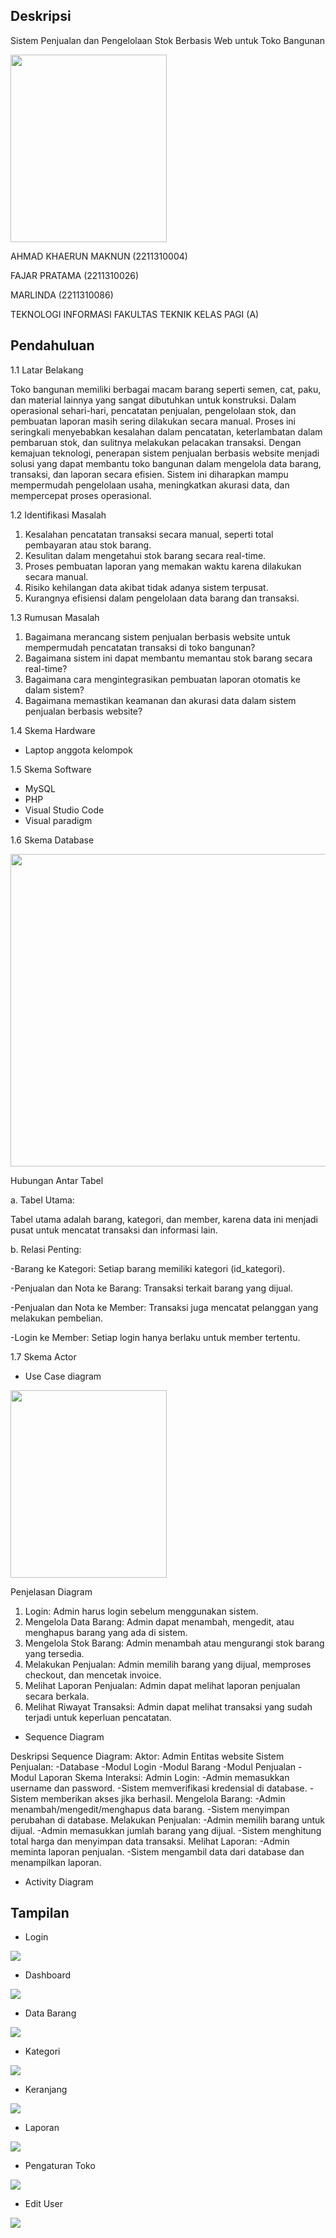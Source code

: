 ## Deskripsi  
Sistem Penjualan dan Pengelolaan Stok Berbasis Web untuk Toko Bangunan

<img src="https://raw.githubusercontent.com/fajar1231/pos/master/assets/img/user/logo.jpg" width="250" height="300">

AHMAD KHAERUN MAKNUN (2211310004)

FAJAR PRATAMA (2211310026)

MARLINDA (2211310086)

TEKNOLOGI INFORMASI
FAKULTAS TEKNIK
KELAS PAGI (A)


## Pendahuluan

1.1 Latar Belakang 

Toko bangunan memiliki berbagai macam barang seperti semen, cat, paku, dan material lainnya yang sangat dibutuhkan untuk konstruksi. Dalam operasional sehari-hari, pencatatan penjualan, pengelolaan stok, dan pembuatan laporan masih sering dilakukan secara manual. Proses ini seringkali menyebabkan kesalahan dalam pencatatan, keterlambatan dalam pembaruan stok, dan sulitnya melakukan pelacakan transaksi.
Dengan kemajuan teknologi, penerapan sistem penjualan berbasis website menjadi solusi yang dapat membantu toko bangunan dalam mengelola data barang, transaksi, dan laporan secara efisien. Sistem ini diharapkan mampu mempermudah pengelolaan usaha, meningkatkan akurasi data, dan mempercepat proses operasional.

1.2 Identifikasi Masalah
1. Kesalahan pencatatan transaksi secara manual, seperti total pembayaran atau stok barang.
2. Kesulitan dalam mengetahui stok barang secara real-time.
3. Proses pembuatan laporan yang memakan waktu karena dilakukan secara manual.
4. Risiko kehilangan data akibat tidak adanya sistem terpusat.
5. Kurangnya efisiensi dalam pengelolaan data barang dan transaksi.

1.3 Rumusan Masalah 
1. Bagaimana merancang sistem penjualan berbasis website untuk mempermudah pencatatan transaksi di toko bangunan?
2. Bagaimana sistem ini dapat membantu memantau stok barang secara real-time?
3. Bagaimana cara mengintegrasikan pembuatan laporan otomatis ke dalam sistem?
4. Bagaimana memastikan keamanan dan akurasi data dalam sistem penjualan berbasis website?

1.4 Skema Hardware
- Laptop anggota kelompok

1.5 Skema Software
- MySQL
- PHP
- Visual Studio Code
- Visual paradigm

1.6 Skema Database

<img src="https://raw.githubusercontent.com/fajar1231/pos/master/assets/img/user/skema.jpg" width="650" height="500">

 
Hubungan Antar Tabel

a.	Tabel Utama:

Tabel utama adalah barang, kategori, dan member, karena data ini menjadi pusat untuk mencatat transaksi dan informasi lain.

b.	Relasi Penting:

-Barang ke Kategori: Setiap barang memiliki kategori (id_kategori).

-Penjualan dan Nota ke Barang: Transaksi terkait barang yang dijual.

-Penjualan dan Nota ke Member: Transaksi juga mencatat pelanggan yang melakukan pembelian.

-Login ke Member: Setiap login hanya berlaku untuk member tertentu.


1.7 Skema Actor
- Use Case diagram
 
<img src="https://raw.githubusercontent.com/fajar1231/pos/master/assets/img/user/actor.jpg" width="250" height="300">


Penjelasan Diagram
1.	Login: Admin harus login sebelum menggunakan sistem.
2.	Mengelola Data Barang: Admin dapat menambah, mengedit, atau menghapus barang yang ada di sistem.
3.	Mengelola Stok Barang: Admin menambah atau mengurangi stok barang yang tersedia.
4.	Melakukan Penjualan: Admin memilih barang yang dijual, memproses checkout, dan mencetak invoice.
5.	Melihat Laporan Penjualan: Admin dapat melihat laporan penjualan secara berkala.
6.	Melihat Riwayat Transaksi: Admin dapat melihat transaksi yang sudah terjadi untuk keperluan pencatatan.














- Sequence Diagram

 



Deskripsi Sequence Diagram:
Aktor:
Admin 
Entitas website Sistem Penjualan:
-Database
-Modul Login
-Modul Barang
-Modul Penjualan
-Modul Laporan
Skema Interaksi:
Admin Login:
-Admin memasukkan username dan password.
-Sistem memverifikasi kredensial di database.
-Sistem memberikan akses jika berhasil.
Mengelola Barang:
-Admin menambah/mengedit/menghapus data barang.
-Sistem menyimpan perubahan di database.
Melakukan Penjualan:
-Admin memilih barang untuk dijual.
-Admin memasukkan jumlah barang yang dijual.
-Sistem menghitung total harga dan menyimpan data transaksi.
Melihat Laporan:
-Admin meminta laporan penjualan.
-Sistem mengambil data dari database dan menampilkan laporan.
- Activity Diagram
 






## Tampilan
- Login
<img src="https://raw.githubusercontent.com/fajar1231/pos/master/assets/img/user/login.png">

- Dashboard 
<img src="https://raw.githubusercontent.com/fajar1231/pos/master/assets/img/user/dashboard.png">

- Data Barang
<img src="https://raw.githubusercontent.com/fajar1231/pos/master/assets/img/user/databarang.png">

- Kategori
<img src="https://raw.githubusercontent.com/fajar1231/pos/master/assets/img/user/kategori.png">

- Keranjang 
<img src="https://raw.githubusercontent.com/fajar1231/pos/master/assets/img/user/keranjang.png">

- Laporan 
<img src="https://raw.githubusercontent.com/fajar1231/pos/master/assets/img/user/laporan.png">

- Pengaturan Toko 
<img src="https://raw.githubusercontent.com/fajar1231/pos/master/assets/img/user/pengaturan.png">

- Edit User 
<img src="https://raw.githubusercontent.com/fajar1231/pos/master/assets/img/user/edituser.png">
